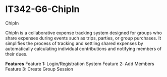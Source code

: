 # IT342-G6-ChipIn

ChipIn

ChipIn is a collaborative expense tracking system designed for groups who share expenses during events such as trips, parties, or group purchases. It simplifies the process of tracking and settling shared expenses by automatically calculating individual contributions and notifying members of their dues.

**Features**
Feature 1: Login/Registration System
Feature 2: Add Members
Feature 3: Create Group Session
